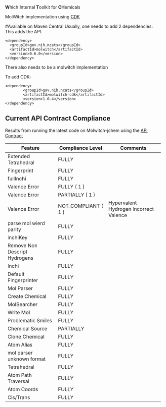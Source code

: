 **W**hich **I**nternal **T**oolkit for **CH**emicals

MolWitch implementation using [CDK](https://cdk.github.io/)


#Available on Maven Central
Usually, one needs to add 2 dependencies:
This adds the API.
```
<dependency>
  <groupId>gov.nih.ncats</groupId>
  <artifactId>molwitch</artifactId>
  <version>0.6.0</version>
</dependency>
```

There also needs to be a molwitch implementation

To add CDK:
```
<dependency>
        <groupId>gov.nih.ncats</groupId>
        <artifactId>molwitch-cdk</artifactId>
        <version>1.0.4</version>
</dependency>
```

## Current API Contract Compliance
Results from running the latest code on Molwitch-jchem using the [API Contract](https://github.com/ncats/molwitch-apitests)

| Feature | Compliance Level | Comments|
 | ------ | ---------- | ---------- |
| Extended Tetrahedral| FULLY |  |
| Fingerprint| FULLY |  |
| fullInchi| FULLY |  |
| Valence Error | FULLY ( 1 ) |  |
| Valence Error | PARTIALLY ( 1 ) |  |
| Valence Error | NOT_COMPLIANT ( 1 ) |  Hypervalent Hydrogen Incorrect Valence |
| parse mol wierd parity| FULLY |  |
| inchiKey| FULLY |  |
| Remove Non Descript Hydrogens| FULLY |  |
| Inchi| FULLY |  |
| Default Fingerprinter| FULLY |  |
| Mol Parser| FULLY |  |
| Create Chemical| FULLY |  |
| MolSearcher| FULLY |  |
| Write Mol| FULLY |  |
| Problematic Smiles| FULLY |  |
| Chemical Source| PARTIALLY |  |
| Clone Chemical| FULLY |  |
| Atom Alias| FULLY |  |
| mol parser unknown format| FULLY |  |
| Tetrahedral| FULLY |  |
| Atom Path Traversal| FULLY |  |
| Atom Coords| FULLY |  |
| Cis/Trans| FULLY |  |